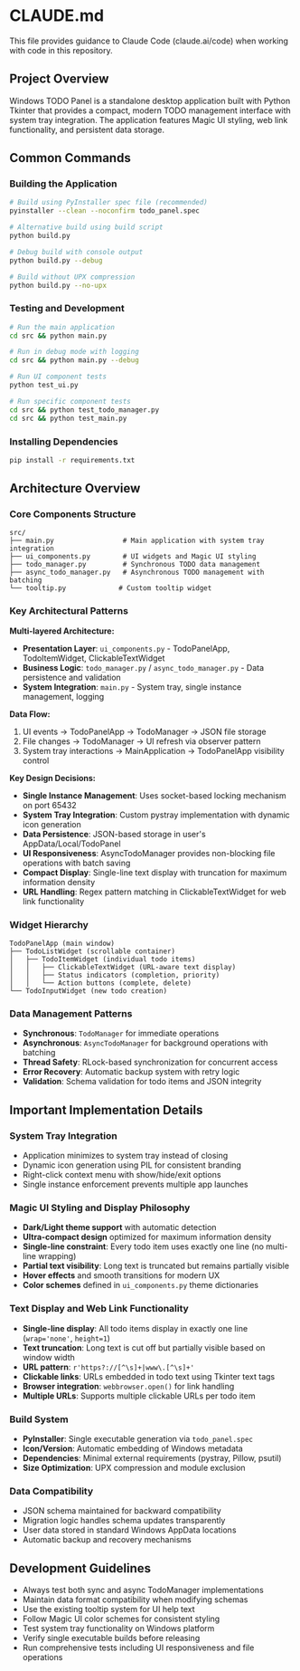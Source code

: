 # CLAUDE.md

This file provides guidance to Claude Code (claude.ai/code) when working with code in this repository.

## Project Overview

Windows TODO Panel is a standalone desktop application built with Python Tkinter that provides a compact, modern TODO management interface with system tray integration. The application features Magic UI styling, web link functionality, and persistent data storage.

## Common Commands

### Building the Application
```bash
# Build using PyInstaller spec file (recommended)
pyinstaller --clean --noconfirm todo_panel.spec

# Alternative build using build script
python build.py

# Debug build with console output
python build.py --debug

# Build without UPX compression
python build.py --no-upx
```

### Testing and Development
```bash
# Run the main application
cd src && python main.py

# Run in debug mode with logging
cd src && python main.py --debug

# Run UI component tests
python test_ui.py

# Run specific component tests
cd src && python test_todo_manager.py
cd src && python test_main.py
```

### Installing Dependencies
```bash
pip install -r requirements.txt
```

## Architecture Overview

### Core Components Structure
```
src/
├── main.py                 # Main application with system tray integration
├── ui_components.py        # UI widgets and Magic UI styling
├── todo_manager.py         # Synchronous TODO data management
├── async_todo_manager.py   # Asynchronous TODO management with batching
└── tooltip.py             # Custom tooltip widget
```

### Key Architectural Patterns

**Multi-layered Architecture:**
- **Presentation Layer**: `ui_components.py` - TodoPanelApp, TodoItemWidget, ClickableTextWidget
- **Business Logic**: `todo_manager.py` / `async_todo_manager.py` - Data persistence and validation
- **System Integration**: `main.py` - System tray, single instance management, logging

**Data Flow:**
1. UI events → TodoPanelApp → TodoManager → JSON file storage
2. File changes → TodoManager → UI refresh via observer pattern
3. System tray interactions → MainApplication → TodoPanelApp visibility control

**Key Design Decisions:**
- **Single Instance Management**: Uses socket-based locking mechanism on port 65432
- **System Tray Integration**: Custom pystray implementation with dynamic icon generation
- **Data Persistence**: JSON-based storage in user's AppData/Local/TodoPanel
- **UI Responsiveness**: AsyncTodoManager provides non-blocking file operations with batch saving
- **Compact Display**: Single-line text display with truncation for maximum information density
- **URL Handling**: Regex pattern matching in ClickableTextWidget for web link functionality

### Widget Hierarchy
```
TodoPanelApp (main window)
├── TodoListWidget (scrollable container)
│   ├── TodoItemWidget (individual todo items)
│   │   ├── ClickableTextWidget (URL-aware text display)
│   │   ├── Status indicators (completion, priority)
│   │   └── Action buttons (complete, delete)
└── TodoInputWidget (new todo creation)
```

### Data Management Patterns
- **Synchronous**: `TodoManager` for immediate operations
- **Asynchronous**: `AsyncTodoManager` for background operations with batching
- **Thread Safety**: RLock-based synchronization for concurrent access
- **Error Recovery**: Automatic backup system with retry logic
- **Validation**: Schema validation for todo items and JSON integrity

## Important Implementation Details

### System Tray Integration
- Application minimizes to system tray instead of closing
- Dynamic icon generation using PIL for consistent branding
- Right-click context menu with show/hide/exit options
- Single instance enforcement prevents multiple app launches

### Magic UI Styling and Display Philosophy
- **Dark/Light theme support** with automatic detection
- **Ultra-compact design** optimized for maximum information density
- **Single-line constraint**: Every todo item uses exactly one line (no multi-line wrapping)
- **Partial text visibility**: Long text is truncated but remains partially visible
- **Hover effects** and smooth transitions for modern UX
- **Color schemes** defined in `ui_components.py` theme dictionaries

### Text Display and Web Link Functionality
- **Single-line display**: All todo items display in exactly one line (`wrap='none'`, `height=1`)
- **Text truncation**: Long text is cut off but partially visible based on window width
- **URL pattern**: `r'https?://[^\s]+|www\.[^\s]+'`
- **Clickable links**: URLs embedded in todo text using Tkinter text tags
- **Browser integration**: `webbrowser.open()` for link handling
- **Multiple URLs**: Supports multiple clickable URLs per todo item

### Build System
- **PyInstaller**: Single executable generation via `todo_panel.spec`
- **Icon/Version**: Automatic embedding of Windows metadata
- **Dependencies**: Minimal external requirements (pystray, Pillow, psutil)
- **Size Optimization**: UPX compression and module exclusion

### Data Compatibility
- JSON schema maintained for backward compatibility
- Migration logic handles schema updates transparently
- User data stored in standard Windows AppData locations
- Automatic backup and recovery mechanisms

## Development Guidelines

- Always test both sync and async TodoManager implementations
- Maintain data format compatibility when modifying schemas
- Use the existing tooltip system for UI help text
- Follow Magic UI color schemes for consistent styling
- Test system tray functionality on Windows platform
- Verify single executable builds before releasing
- Run comprehensive tests including UI responsiveness and file operations